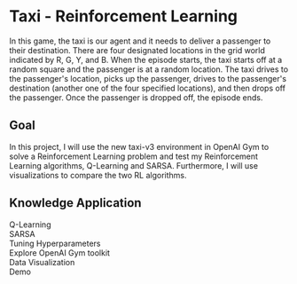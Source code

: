 # Taxi - Reinforcement Learning 

In this game, the taxi is our agent and it needs to deliver a passenger to their destination. There are four designated locations in the grid world indicated by R, G, Y, and B. When the episode starts, the taxi starts off at a random square and the passenger is at a random location. The taxi drives to the passenger's location, picks up the passenger, drives to the passenger's destination (another one of the four specified locations), and then drops off the passenger. Once the passenger is dropped off, the episode ends.

## Goal
In this project, I will use the new taxi-v3 environment in OpenAI Gym to solve a Reinforcement Learning problem and test my Reinforcement Learning algorithms, Q-Learning and SARSA. Furthermore, I will use visualizations to compare the two RL algorithms.

## Knowledge Application
Q-Learning<br/>
SARSA<br/>
Tuning Hyperparameters<br/>
Explore OpenAI Gym toolkit<br/>
Data Visualization<br/>
Demo
